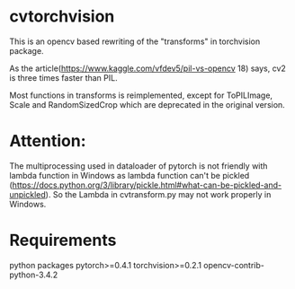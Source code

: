 # cvtorchvision
This is an opencv based rewriting of the "transforms" in torchvision package.

As the article(https://www.kaggle.com/vfdev5/pil-vs-opencv 18) says, cv2 is three times faster than PIL.

Most functions in transforms is reimplemented, except for ToPILImage, Scale and RandomSizedCrop which are deprecated in the original version.
# Attention: 
The multiprocessing used in dataloader of pytorch is not friendly with lambda function in Windows as lambda function can't be pickled (https://docs.python.org/3/library/pickle.html#what-can-be-pickled-and-unpickled).
So the Lambda in cvtransform.py may not work properly in Windows.

# Requirements
python packages
pytorch>=0.4.1
torchvision>=0.2.1
opencv-contrib-python-3.4.2
